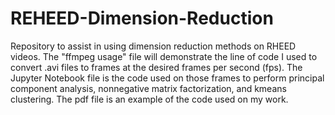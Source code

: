 # REHEED-Dimension-Reduction
Repository to assist in using dimension reduction methods on RHEED videos.
The "ffmpeg usage" file will demonstrate the line of code I used to convert .avi files to frames at the desired frames per second (fps).
The Jupyter Notebook file is the code used on those frames to perform principal component analysis, nonnegative matrix factorization, and kmeans clustering. 
The pdf file is an example of the code used on my work.
